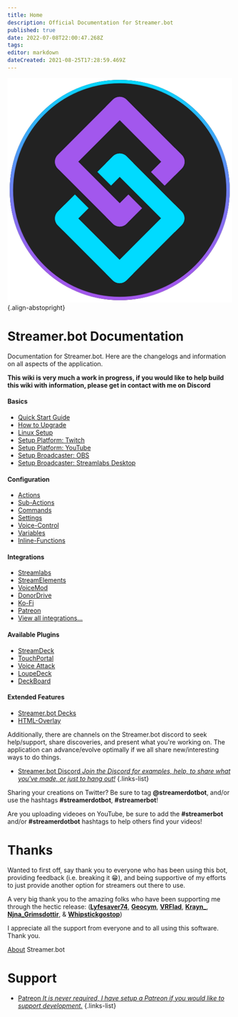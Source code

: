 ```yaml
---
title: Home
description: Official Documentation for Streamer.bot
published: true
date: 2022-07-08T22:00:47.268Z
tags: 
editor: markdown
dateCreated: 2021-08-25T17:28:59.469Z
---
```


![streamerbot.png](/logos/streamerbot.png){.align-abstopright}

# Streamer.bot Documentation

Documentation for Streamer.bot. Here are the changelogs and information on all aspects of the application.

**This wiki is very much a work in progress, if you would like to help build this wiki with information, please get in contact with me on Discord**

<section class="overview-grid my-5">
  <div>
    <h4 class="overline">Basics</h4>
    <ul>
      <li><a href="/en/Quick-Start">Quick Start Guide</a></li>
      <li><a href="/en/Update">How to Upgrade</a></li>
      <li><a href="/en/Linux-Support">Linux Setup</a></li>
      <li><a href="/en/Platforms/Twitch">Setup Platform: Twitch</a></li>
      <li><a href="/en/Linux-Support">Setup Platform: YouTube</a></li>
      <li><a href="/en/Broadcasters/OBS">Setup Broadcaster: OBS</a></li>
      <li><a href="/en/Broadcasters/StreamlabsDesktop">Setup Broadcaster: Streamlabs Desktop</a></li>
    </ul>
  </div>
  <div>
  	<h4 class="overline">Configuration</h4>
    <ul>
      <li><a href="/en/Actions">Actions</a></li>
      <li><a href="/en/Sub-Actions">Sub-Actions</a></li>
      <li><a href="/en/Commands">Commands</a></li>
      <li><a href="/en/Settings">Settings</a></li>
      <li><a href="/en/Voice-Control">Voice-Control</a></li>
      <li><a href="/en/Variables">Variables</a></li>
      <li><a href="/en/Inline-Functions">Inline-Functions</a></li>
    </ul>
  </div>
  <div>
  	<h4 class="overline">Integrations</h4>
    <ul>
      <li><a href="/en/Integrations/Streamlabs">Streamlabs</a></li>
      <li><a href="/en/Integrations/StreamElements">StreamElements</a></li>
      <li><a href="/en/Integrations/VoiceMod">VoiceMod</a></li>
      <li><a href="/en/Integrations/DonorDrive">DonorDrive</a></li>
      <li><a href="/en/Integrations/Kofi">Ko-Fi</a></li>
      <li><a href="/en/Integrations/Patreon">Patreon</a></li>
      <li><a href="/en/Integrations">View all integrations...</a></li>
    </ul>
  </div>
  <div>
 	  <h4 class="overline">Available Plugins</h4>
    <ul>
      <li><a href="https://github.com/nate1280/streamdeck-Streamer.bot" target="_blank" rel="noopener">StreamDeck</a></li>
      <li><a href="https://www.christophecvb.com/touch-portal/plugins/streamer-bot" target="_blank" rel="noopener">TouchPortal</a></li>
      <li><a href="https://github.com/nate1280/voiceattack-Streamer.bot" target="_blank" rel="noopener">Voice Attack</a></li>
      <li><a href="https://github.com/XeroxDev/Loupedeck-plugin-StreamerBot" target="_blank" rel="noopener">LoupeDeck</a></li>
      <li><a href="https://github.com/rivafarabi/streamerbot-deckboard" target="_blank" rel="noopener">DeckBoard</a></li>
    </ul>
  </div>
  <div>
 	  <h4 class="overline">Extended Features</h4>
    <ul>
      <li><a href="/en/Extended-Features/HTML-Decks">Streamer.bot Decks</a></li>
      <li><a href="/en/Extended-Features/HTML-Overlay">HTML-Overlay</a></li>
    </ul>
  </div>
</section>

Additionally, there are channels on the Streamer.bot discord to seek help/support, share discoveries, and present what you're working on.  The application can advance/evolve optimally if we all share new/interesting ways to do things.

* [<i class="mdi mdi-discord"></i> Streamer.bot Discord *Join the Discord for examples, help, to share what you've made, or just to hang out!*](https://discord.streamer.bot)
{.links-list}

Sharing your creations on Twitter? Be sure to tag **@streamerdotbot**, and/or use the hashtags **#streamerdotbot**, **#streamerbot**!

Are you uploading videoes on YouTube, be sure to add the **#streamerbot** and/or **#streamerdotbot** hashtags to help others find your videos!

# Thanks

Wanted to first off, say thank you to everyone who has been using this bot, providing feedback (i.e. breaking it 😁), and being supportive of my efforts to just provide another option for streamers out there to use.

A very big thank you to the amazing folks who have been supporting me through the hectic release: 
(**[Lyfesaver74](https://twitch.tv/lyfesaver74)**, **[Geocym](https://twitch.tv/geocym)**, **[VRFlad](https://twitch.tv/vrflad)**, **[Krayn_](https://twitch.tv/krayn_)**, **[Njna_Grimsdottir](https://twitch.tv/njna_grimsdottir)**, & **[Whipstickgostop](https://twitch.tv/whipstickgostop)**)

I appreciate all the support from everyone and to all using this software.  Thank you.

[About](/About) Streamer.bot

# Support
* [<i class="mdi mdi-patreon"></i> Patreon *It is never required, I have setup a Patreon if you would like to support development.*](https://patreon.com/nate1280)
{.links-list}